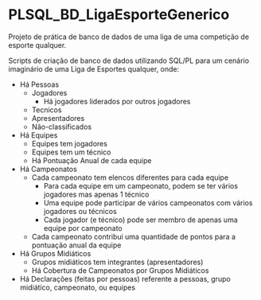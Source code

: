 # PLSQL_BD_LigaEsporteGenerico
Projeto de prática de banco de dados de uma liga de uma competição de esporte qualquer.

Scripts de criação de banco de dados utilizando SQL/PL para um cenário imaginário de uma Liga de Esportes qualquer, onde:

-  Há Pessoas
    - Jogadores
        - Há jogadores liderados por outros jogadores
    - Tecnicos
    - Apresentadores
    - Não-classificados
-  Há Equipes
    - Equipes tem jogadores
    - Equipes tem um técnico
    - Há Pontuação Anual de cada equipe
-  Há Campeonatos
    - Cada campeonato tem elencos diferentes para cada equipe
        - Para cada equipe em um campeonato, podem se ter vários jogadores mas apenas 1 técnico
        - Uma equipe pode participar de vários campeonatos com vários jogadores ou técnicos
        - Cada jogador (e técnico) pode ser membro de apenas uma equipe por campeonato
    - Cada campeonato contribui uma quantidade de pontos para a pontuação anual da equipe
-  Há Grupos Midiáticos
    - Grupos midiáticos tem integrantes (apresentadores)
    - Há Cobertura de Campeonatos por Grupos Midiáticos
-  Há Declarações (feitas por pessoas) referente a pessoas, grupo midiático, campeonato, ou equipes
